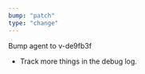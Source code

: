 ```yaml
---
bump: "patch"
type: "change"
---
```


Bump agent to v-de9fb3f

- Track more things in the debug log.
